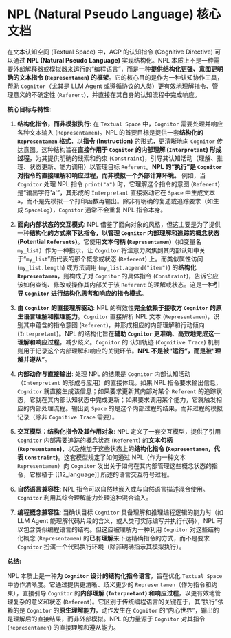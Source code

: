 # NPL (Natural Pseudo Language) 核心文档

在文本认知空间 (Textual Space) 中，ACP 的认知指令 (Cognitive Directive) 可以通过 **NPL (Natural Pseudo Language)** 实现结构化。NPL 本质上不是一种需要外部解释器或模拟器来运行的“编程语言”，而是一种**提供结构化更强、意图更明确的文本指令 (`Representamen`) 的框架**。它的核心目的是作为一种认知协作工具，帮助 `Cognitor`（尤其是 LLM Agent 或遵循协议的人类）更有效地理解指令、管理意义的不确定性 (`Referent`)，并直接在其自身的认知流程中完成响应。

**核心目标与特性:**

1. **结构化指令，而非模拟执行**: 在 `Textual Space` 中，`Cognitor` 需要处理并响应各种文本输入 (`Representamen`)。NPL 的首要目标是提供一套**结构化的 `Representamen` 格式**，以**指令 (Instruction)** 的形式，更清晰地向 `Cognitor` 传达意图。这种结构旨在**直接作用于 `Cognitor` 的内部理解 (`Interpretant`) 形成过程**，为其提供明确的线索和约束 (`Constraint`)，引导其认知活动（理解、推理、状态更新、能力调用）以管理目标 `Referent`。**NPL 的“执行”是 `Cognitor` 对指令的直接理解和响应过程，而非模拟一个外部计算环境。** 例如，当 `Cognitor` 处理 NPL 指令 `print("a")` 时，它理解这个指令的意图 (`Referent`) 是“输出字符'a'”，其形成的 `Interpretant` 直接驱动它在 `Space` 中生成文本 `a`，而不是先模拟一个打印函数再输出。除非有明确的复述或追踪要求（如生成 `SpaceLog`），`Cognitor` 通常不会重复 NPL 指令本身。
    
2. **面向内部状态的交互模式**: NPL 借鉴了面向对象的风格，但这主要是为了提供一种**结构化的方式来下达指令，以管理 `Cognitor` 内部理解和追踪的概念状态 (Potential `Referent`s)**。它使用**文本句柄 (`Representamen`)**（如变量名 `my_list`）作为一种指示，让 `Cognitor` 将注意力聚焦到其内部认知中关于“`my_list`”所代表的那个概念或状态 (`Referent`) 上。而类似属性访问 (`my_list.length`) 或方法调用 (`my_list.append("item")`) 的**结构化 `Representamen`**，则构成了对 `Cognitor` 的具体指令 (`Constraint`)，告诉它应该如何查询、修改或操作其内部关于该 `Referent` 的理解或状态。这是一种**引导 `Cognitor` 进行结构化思考和响应的指令模式**。
    
3. **由 `Cognitor` 的直接理解驱动**: NPL 的有效性**完全依赖于接收方 `Cognitor` 的原生语言理解和推理能力**。`Cognitor` 直接解析 NPL 文本 (`Representamen`)，识别其中蕴含的指令意图 (`Referent`)，并形成相应的内部理解和行动倾向 (`Interpretant`)。NPL 的结构化旨在**辅助 `Cognitor` 更准确、高效地完成这一理解和响应过程**，减少歧义。`Cognitor` 的 认知轨迹 (`Cognitive Trace`) 机制则用于记录这个内部理解和响应的关键环节。**NPL 不是被“运行”，而是被“理解并遵从”**。
    
4. **内部动作与直接输出**: 处理 NPL 的结果是 `Cognitor` 内部认知活动（`Interpretant` 的形成与应用）的直接体现。如果 NPL 指令要求输出信息，`Cognitor` 就直接生成该信息；如果要求更新其内部对某个 `Referent` 的追踪状态，它就在其内部认知状态中完成更新；如果要求调用某个能力，它就触发相应的内部处理流程。输出到 `Space` 的是这个内部过程的结果，而非过程的模拟记录（除非 `Cognitive Trace` 需要）。
    
5. **交互模型：结构化指令及其作用对象**: NPL 定义了一套交互模型，提供了引用 `Cognitor` 内部需要追踪的概念状态 (`Referent`) 的**文本句柄 (`Representamen`)**，以及施加于这些状态上的**结构化指令 (`Representamen`，代表 `Constraint`)**。这套模型规定了如何通过 NPL（作为一种文本 `Representamen`）向 `Cognitor` 发出关于如何在其内部管理这些概念状态的指令，它根植于 [[12_language]] 所述的语言交互符号过程。
    
6. **自然语言兼容性**: NPL 指令可以自然地嵌入或与自然语言描述混合使用。`Cognitor` 利用其综合理解能力处理这种混合输入。
    
7. **编程概念兼容性**: 当确认目标 `Cognitor` 具备理解和推理编程逻辑的能力时（如 LLM Agent 能理解代码片段的含义，或人类可实际编写并执行代码），NPL 可以包含类似编程语言的结构。但这应被理解为一种利用 `Cognitor` 对这些结构化概念 (`Representamen`) 的**已有理解**来下达精确指令的方式，而不是要求 `Cognitor` 扮演一个代码执行环境（除非明确指示其模拟执行）。


**总结:**

NPL 本质上是一种**为 `Cognitor` 设计的结构化指令语言**，旨在优化 `Textual Space` 中协作清晰度。它通过提供更清晰、歧义更少的 `Representamen`（作为指令和约束），直接引导 `Cognitor` 的**内部理解 (`Interpretant`) 和响应过程**，以更有效地管理复杂的意义和状态 (`Referent`)。它区别于传统编程语言的关键在于，其“执行”依赖的是 `Cognitor` 的**原生理解能力**，动作发生在 `Cognitor` 的“内心世界”，输出的是理解后的直接结果，而非外部模拟。NPL 的力量源于 `Cognitor` 对其指令 (`Representamen`) 的直接理解和遵从能力。